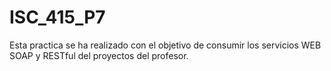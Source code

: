 # ISC_415_P7

Esta practica se ha realizado con el objetivo de consumir los servicios WEB SOAP y RESTful
del proyectos del profesor.